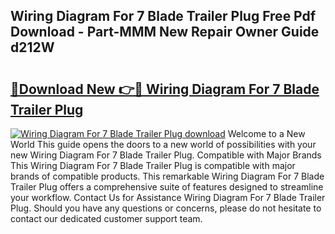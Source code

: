 ## Wiring Diagram For 7 Blade Trailer Plug Free Pdf Download - Part-MMM New Repair Owner Guide d212W

# <h2><a href="http://dfqmtxt.blite.top/?on=Wiring+Diagram+For+7+Blade+Trailer+Plug">🔗Download New 👉🔴 Wiring Diagram For 7 Blade Trailer Plug</a></h2>

[![Wiring Diagram For 7 Blade Trailer Plug download](https://i.imgur.com/lujVjoI.png)](http://dfqmtxt.blite.top/?on=Wiring+Diagram+For+7+Blade+Trailer+Plug)
Welcome to a New World This guide opens the doors to a new world of possibilities with your new Wiring Diagram For 7 Blade Trailer Plug. Compatible with Major Brands This Wiring Diagram For 7 Blade Trailer Plug is compatible with major brands of compatible products. This remarkable Wiring Diagram For 7 Blade Trailer Plug offers a comprehensive suite of features designed to streamline your workflow. Contact Us for Assistance Wiring Diagram For 7 Blade Trailer Plug. Should you have any questions or concerns, please do not hesitate to contact our dedicated customer support team.
